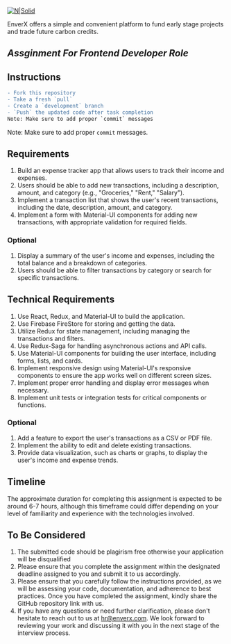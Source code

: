 [![N|Solid](https://iili.io/Hi9giog.png)](https://www.enverx.com/)

EnverX offers a simple and convenient platform to fund early stage projects
and trade future carbon credits.

## _Assginment For Frontend Developer Role_

## Instructions
``` diff
- Fork this repository
- Take a fresh `pull`
- Create a `development` branch
- `Push` the updated code after task completion
Note: Make sure to add proper `commit` messages
```

Note: Make sure to add proper `commit` messages.

## Requirements
1. Build an expense tracker app that allows users to track their income and expenses.
2. Users should be able to add new transactions, including a description, amount, and category (e.g., "Groceries," "Rent," "Salary").
3. Implement a transaction list that shows the user's recent transactions, including the date, description, amount, and category.
4. Implement a form with Material-UI components for adding new transactions, with appropriate validation for required fields.

### Optional
1. Display a summary of the user's income and expenses, including the total balance and a breakdown of categories.
2. Users should be able to filter transactions by category or search for specific transactions.

## Technical Requirements
1. Use React, Redux, and Material-UI to build the application.
2. Use Firebase FireStore for storing and getting the data.
3. Utilize Redux for state management, including managing the transactions and filters.
4. Use Redux-Saga for handling asynchronous actions and API calls.
5. Use Material-UI components for building the user interface, including forms, lists, and cards.
6. Implement responsive design using Material-UI's responsive components to ensure the app works well on different screen sizes.
7. Implement proper error handling and display error messages when necessary.
8. Implement unit tests or integration tests for critical components or functions.

### Optional
1. Add a feature to export the user's transactions as a CSV or PDF file.
2. Implement the ability to edit and delete existing transactions.
3. Provide data visualization, such as charts or graphs, to display the user's income and expense trends.

## Timeline
The approximate duration for completing this assignment is expected to be around 6-7 hours, although this timeframe could differ depending on your level of familiarity and experience with the technologies involved.

## To Be Considered
1. The submitted code should be plagirism free otherwise your application will be disqualified
2. Please ensure that you complete the assignment within the designated deadline assigned to you and submit it to us accordingly.
3. Please ensure that you carefully follow the instructions provided, as we will be assessing your code, documentation, and adherence to best practices. Once you have completed the assignment, kindly share the GitHub repository link with us.
4. If you have any questions or need further clarification, please don't hesitate to reach out to us at hr@enverx.com. We look forward to reviewing your work and discussing it with you in the next stage of the interview process.

